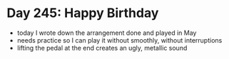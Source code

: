 # Day 245: Happy Birthday

- today I wrote down the arrangement done and played in May
- needs practice so I can play it without smoothly, without interruptions
- lifting the pedal at the end creates an ugly, metallic sound
